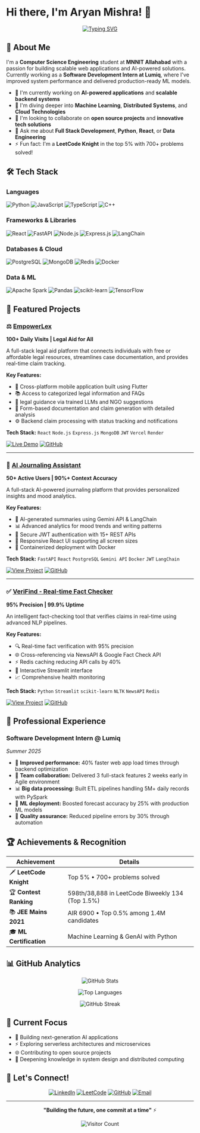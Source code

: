 # Hi there, I'm Aryan Mishra! 👋

<div align="center">
  
  [![Typing SVG](https://readme-typing-svg.herokuapp.com?font=Fira+Code&pause=1000&color=36BCF7&center=true&vCenter=true&width=435&lines=Full+Stack+Developer;AI%2FML+Enthusiast;Problem+Solver;Open+Source+Contributor)](https://git.io/typing-svg)
  
</div>

## 🚀 About Me

I'm a **Computer Science Engineering** student at **MNNIT Allahabad** with a passion for building scalable web applications and AI-powered solutions. Currently working as a **Software Development Intern at Lumiq**, where I've improved system performance and delivered production-ready ML models.

- 🔭 I'm currently working on **AI-powered applications** and **scalable backend systems**
- 🌱 I'm diving deeper into **Machine Learning**, **Distributed Systems**, and **Cloud Technologies**
- 👯 I'm looking to collaborate on **open source projects** and **innovative tech solutions**
- 💬 Ask me about **Full Stack Development**, **Python**, **React**, or **Data Engineering**
- ⚡ Fun fact: I'm a **LeetCode Knight** in the top 5% with 700+ problems solved!

## 🛠️ Tech Stack

### Languages
![Python](https://img.shields.io/badge/Python-3776AB?style=for-the-badge&logo=python&logoColor=white)
![JavaScript](https://img.shields.io/badge/JavaScript-F7DF1E?style=for-the-badge&logo=javascript&logoColor=black)
![TypeScript](https://img.shields.io/badge/TypeScript-007ACC?style=for-the-badge&logo=typescript&logoColor=white)
![C++](https://img.shields.io/badge/C++-00599C?style=for-the-badge&logo=c%2B%2B&logoColor=white)

### Frameworks & Libraries
![React](https://img.shields.io/badge/React-20232A?style=for-the-badge&logo=react&logoColor=61DAFB)
![FastAPI](https://img.shields.io/badge/FastAPI-005571?style=for-the-badge&logo=fastapi)
![Node.js](https://img.shields.io/badge/Node.js-43853D?style=for-the-badge&logo=node.js&logoColor=white)
![Express.js](https://img.shields.io/badge/Express.js-404D59?style=for-the-badge)
![LangChain](https://img.shields.io/badge/LangChain-1C3C3C?style=for-the-badge&logo=langchain&logoColor=white)

### Databases & Cloud
![PostgreSQL](https://img.shields.io/badge/PostgreSQL-316192?style=for-the-badge&logo=postgresql&logoColor=white)
![MongoDB](https://img.shields.io/badge/MongoDB-4EA94B?style=for-the-badge&logo=mongodb&logoColor=white)
![Redis](https://img.shields.io/badge/Redis-DC382D?style=for-the-badge&logo=redis&logoColor=white)
![Docker](https://img.shields.io/badge/Docker-2496ED?style=for-the-badge&logo=docker&logoColor=white)

### Data & ML
![Apache Spark](https://img.shields.io/badge/Apache%20Spark-E25A1C?style=for-the-badge&logo=apache-spark&logoColor=white)
![Pandas](https://img.shields.io/badge/Pandas-150458?style=for-the-badge&logo=pandas&logoColor=white)
![scikit-learn](https://img.shields.io/badge/scikit--learn-F7931E?style=for-the-badge&logo=scikit-learn&logoColor=white)
![TensorFlow](https://img.shields.io/badge/TensorFlow-FF6F00?style=for-the-badge&logo=tensorflow&logoColor=white)

## 🌟 Featured Projects
### ⚖️ [EmpowerLex](https://empowerlex-web.vercel.app/)
**100+ Daily Visits | Legal Aid for All**

A full-stack legal aid platform that connects individuals with free or affordable legal resources, streamlines case documentation, and provides real-time claim tracking.

**Key Features:**
- 📱 Cross-platform mobile application built using Flutter
- 📚 Access to categorized legal information and FAQs
- 💬 legal guidance via trained LLMs and NGO suggestions
- 📝 Form-based documentation and claim generation with detailed analysis
- ⚙️ Backend claim processing with status tracking and notifications

**Tech Stack:** `React` `Node.js` `Express.js` `MongoDB` `JWT` `Vercel` `Render`

[![Live Demo](https://img.shields.io/badge/Live%20Demo-4CAF50?style=for-the-badge&logo=vercel&logoColor=white)](https://empowerlex-web.vercel.app/)
[![GitHub](https://img.shields.io/badge/Source%20Code-181717?style=for-the-badge&logo=github&logoColor=white)](https://github.com/aryanmishra24/EmpowerLex)

---

### 🤖 [AI Journaling Assistant](https://ai-journal-assistant.onrender.com/)
**50+ Active Users | 90%+ Context Accuracy**

A full-stack AI-powered journaling platform that provides personalized insights and mood analytics.

**Key Features:**
- 🧠 AI-generated summaries using Gemini API & LangChain
- 📊 Advanced analytics for mood trends and writing patterns
- 🔐 Secure JWT authentication with 15+ REST APIs
- 📱 Responsive React UI supporting all screen sizes
- 🐳 Containerized deployment with Docker

**Tech Stack:** `FastAPI` `React` `PostgreSQL` `Gemini API` `Docker` `JWT` `LangChain`

[![View Project](https://img.shields.io/badge/Live%20Demo-FF6B6B?style=for-the-badge&logo=github&logoColor=white)](https://ai-journal-assistant.onrender.com/)
[![GitHub](https://img.shields.io/badge/Source%20Code-181717?style=for-the-badge&logo=github&logoColor=white)](https://github.com/aryanmishra24/Ai_journal_assistant)

---

### ✅ [VeriFind - Real-time Fact Checker](https://verifind.onrender.com/)
**95% Precision | 99.9% Uptime**

An intelligent fact-checking tool that verifies claims in real-time using advanced NLP pipelines.

**Key Features:**
- 🔍 Real-time fact verification with 95% precision
- 🌐 Cross-referencing via NewsAPI & Google Fact Check API
- ⚡ Redis caching reducing API calls by 40%
- 🎨 Interactive Streamlit interface
- 📈 Comprehensive health monitoring

**Tech Stack:** `Python` `Streamlit` `scikit-learn` `NLTK` `NewsAPI` `Redis`

[![View Project](https://img.shields.io/badge/Live%20Demo-4CAF50?style=for-the-badge&logo=streamlit&logoColor=white)](https://verifind.onrender.com/)
[![GitHub](https://img.shields.io/badge/Source%20Code-181717?style=for-the-badge&logo=github&logoColor=white)](https://github.com/aryanmishra24/VeriFind)

## 💼 Professional Experience

### Software Development Intern @ Lumiq
*Summer 2025*

- 🚀 **Improved performance:** 40% faster web app load times through backend optimization
- 🤝 **Team collaboration:** Delivered 3 full-stack features 2 weeks early in Agile environment
- 📊 **Big data processing:** Built ETL pipelines handling 5M+ daily records with PySpark
- 🤖 **ML deployment:** Boosted forecast accuracy by 25% with production ML models
- 🔧 **Quality assurance:** Reduced pipeline errors by 30% through automation

## 🏆 Achievements & Recognition

<div align="center">

| Achievement | Details |
|-------------|---------|
| 🗡️ **LeetCode Knight** | Top 5% • 700+ problems solved |
| 🏆 **Contest Ranking** | 598th/38,888 in LeetCode Biweekly 134 (Top 1.5%) |
| 📚 **JEE Mains 2021** | AIR 6900 • Top 0.5% among 1.4M candidates |
| 🎓 **ML Certification** | Machine Learning & GenAI with Python |

</div>

## 📊 GitHub Analytics

<div align="center">
  
  ![GitHub Stats](https://github-readme-stats.vercel.app/api?username=aryanmishra24&show_icons=true&theme=radical&hide_border=true&include_all_commits=true&count_private=true)
  
  ![Top Languages](https://github-readme-stats.vercel.app/api/top-langs/?username=aryanmishra24&layout=compact&theme=radical&hide_border=true&langs_count=8)
  
  ![GitHub Streak](https://github-readme-streak-stats.herokuapp.com/?user=aryanmishra24&theme=radical&hide_border=true)

</div>

## 🎯 Current Focus

- 🔮 Building next-generation AI applications
- ⚡ Exploring serverless architectures and microservices
- 🌐 Contributing to open source projects
- 📖 Deepening knowledge in system design and distributed computing

## 🤝 Let's Connect!

<div align="center">

[![LinkedIn](https://img.shields.io/badge/LinkedIn-0077B5?style=for-the-badge&logo=linkedin&logoColor=white)](https://www.linkedin.com/in/aryan--mishra)
[![LeetCode](https://img.shields.io/badge/LeetCode-FFA116?style=for-the-badge&logo=leetcode&logoColor=black)](https://leetcode.com/u/aryanitis)
[![GitHub](https://img.shields.io/badge/GitHub-181717?style=for-the-badge&logo=github&logoColor=white)](https://github.com/aryanmishra24)
[![Email](https://img.shields.io/badge/Email-D14836?style=for-the-badge&logo=gmail&logoColor=white)](mailto:mishraaryan350@gmail.com)

</div>

---

<div align="center">
  
  **"Building the future, one commit at a time"** ⚡
  
  ![Visitor Count](https://komarev.com/ghpvc/?username=aryanmishra24&color=blue&style=flat-square&label=Profile+Views)

</div>

<!--
**aryanmishra24/aryanmishra24** is a ✨ _special_ ✨ repository because its `README.md` (this file) appears on your GitHub profile.

Here are some ideas to get you started:

- 🔭 I’m currently working on ...
- 🌱 I’m currently learning ...
- 👯 I’m looking to collaborate on ...
- 🤔 I’m looking for help with ...
- 💬 Ask me about ...
- 📫 How to reach me: ...
- 😄 Pronouns: ...
- ⚡ Fun fact: ...
-->
